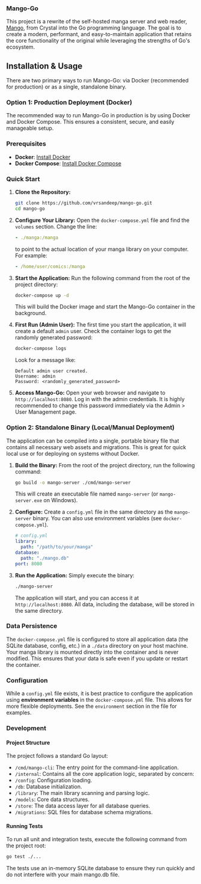 ### Mango-Go
This project is a rewrite of the self-hosted manga server and web reader, [Mango](https://github.com/vrsandeep/Mango/), from Crystal into the Go programming language. The goal is to create a modern, performant, and easy-to-maintain application that retains the core functionality of the original while leveraging the strengths of Go's ecosystem.


## Installation & Usage

There are two primary ways to run Mango-Go: via Docker (recommended for production) or as a single, standalone binary.

### Option 1: Production Deployment (Docker)

The recommended way to run Mango-Go in production is by using Docker and Docker Compose. This ensures a consistent, secure, and easily manageable setup.

### Prerequisites

* **Docker**: [Install Docker](https://docs.docker.com/get-docker/)
* **Docker Compose**: [Install Docker Compose](https://docs.docker.com/compose/install/)

### Quick Start

1.  **Clone the Repository:**
    ```sh
    git clone https://github.com/vrsandeep/mango-go.git
    cd mango-go
    ```

2.  **Configure Your Library:**
    Open the `docker-compose.yml` file and find the `volumes` section. Change the line:
    ```yml
    - ./manga:/manga
    ```
    to point to the actual location of your manga library on your computer. For example:
    ```yml
    - /home/user/comics:/manga
    ```

3.  **Start the Application:**
    Run the following command from the root of the project directory:
    ```sh
    docker-compose up -d
    ```
    This will build the Docker image and start the Mango-Go container in the background.

4.  **First Run (Admin User):**
    The first time you start the application, it will create a default `admin` user. Check the container logs to get the randomly generated password:
    ```sh
    docker-compose logs
    ```
    Look for a message like:
    ```
    Default admin user created.
    Username: admin
    Password: <randomly_generated_password>
    ```

5.  **Access Mango-Go:**
    Open your web browser and navigate to `http://localhost:8080`. Log in with the admin credentials. It is highly recommended to change this password immediately via the Admin > User Management page.

### Option 2: Standalone Binary (Local/Manual Deployment)

The application can be compiled into a single, portable binary file that contains all necessary web assets and migrations. This is great for quick local use or for deploying on systems without Docker.

1.  **Build the Binary:**
    From the root of the project directory, run the following command:
    ```sh
    go build -o mango-server ./cmd/mango-server
    ```
    This will create an executable file named `mango-server` (or `mango-server.exe` on Windows).

2.  **Configure:**
    Create a `config.yml` file in the same directory as the `mango-server` binary. You can also use environment variables (see `docker-compose.yml`).
    ```yml
    # config.yml
    library:
      path: "/path/to/your/manga"
    database:
      path: "./mango.db"
    port: 8080
    ```

3.  **Run the Application:**
    Simply execute the binary:
    ```sh
    ./mango-server
    ```
    The application will start, and you can access it at `http://localhost:8080`. All data, including the database, will be stored in the same directory.


### Data Persistence

The `docker-compose.yml` file is configured to store all application data (the SQLite database, config, etc.) in a `./data` directory on your host machine. Your manga library is mounted directly into the container and is never modified. This ensures that your data is safe even if you update or restart the container.

### Configuration

While a `config.yml` file exists, it is best practice to configure the application using **environment variables** in the `docker-compose.yml` file. This allows for more flexible deployments. See the `environment` section in the file for examples.


### Development

#### Project Structure
The project follows a standard Go layout:

- `/cmd/mango-cli`: The entry point for the command-line application.
- `/internal`: Contains all the core application logic, separated by concern:
- `/config`: Configuration loading.
- `/db`: Database initialization.
- `/library`: The main library scanning and parsing logic.
- `/models`: Core data structures.
- `/store`: The data access layer for all database queries.
- `/migrations`: SQL files for database schema migrations.

#### Running Tests
To run all unit and integration tests, execute the following command from the project root:

```sh
go test ./...
```

The tests use an in-memory SQLite database to ensure they run quickly and do not interfere with your main mango.db file.
